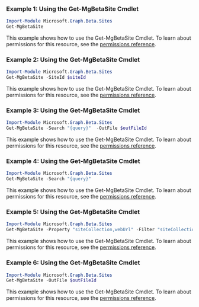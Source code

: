 ### Example 1: Using the Get-MgBetaSite Cmdlet
```powershell
Import-Module Microsoft.Graph.Beta.Sites
Get-MgBetaSite
```
This example shows how to use the Get-MgBetaSite Cmdlet.
To learn about permissions for this resource, see the [permissions reference](/graph/permissions-reference).
### Example 2: Using the Get-MgBetaSite Cmdlet
```powershell
Import-Module Microsoft.Graph.Beta.Sites
Get-MgBetaSite -SiteId $siteId
```
This example shows how to use the Get-MgBetaSite Cmdlet.
To learn about permissions for this resource, see the [permissions reference](/graph/permissions-reference).
### Example 3: Using the Get-MgBetaSite Cmdlet
```powershell
Import-Module Microsoft.Graph.Beta.Sites
Get-MgBetaSite -Search "{query}"  -OutFile $outFileId
```
This example shows how to use the Get-MgBetaSite Cmdlet.
To learn about permissions for this resource, see the [permissions reference](/graph/permissions-reference).
### Example 4: Using the Get-MgBetaSite Cmdlet
```powershell
Import-Module Microsoft.Graph.Beta.Sites
Get-MgBetaSite -Search "{query}" 
```
This example shows how to use the Get-MgBetaSite Cmdlet.
To learn about permissions for this resource, see the [permissions reference](/graph/permissions-reference).
### Example 5: Using the Get-MgBetaSite Cmdlet
```powershell
Import-Module Microsoft.Graph.Beta.Sites
Get-MgBetaSite -Property "siteCollection,webUrl" -Filter "siteCollection/root ne null" 
```
This example shows how to use the Get-MgBetaSite Cmdlet.
To learn about permissions for this resource, see the [permissions reference](/graph/permissions-reference).
### Example 6: Using the Get-MgBetaSite Cmdlet
```powershell
Import-Module Microsoft.Graph.Beta.Sites
Get-MgBetaSite -OutFile $outFileId
```
This example shows how to use the Get-MgBetaSite Cmdlet.
To learn about permissions for this resource, see the [permissions reference](/graph/permissions-reference).
